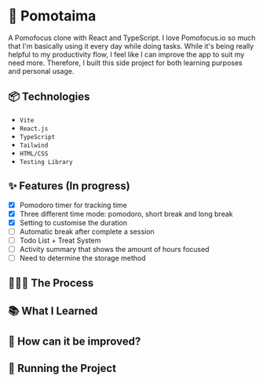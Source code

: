 #  🍅 Pomotaima

A Pomofocus clone with React and TypeScript. I love Pomofocus.io so much that I'm basically using it every day while doing tasks. While it's being really helpful to my productivity flow, I feel like I can improve the app to suit my need more. Therefore, I built this side project for both learning purposes and personal usage.

## 📦 Technologies

- <code>Vite</code>
- <code>React.js</code>
- <code>TypeScript</code>
- <code>Tailwind</code>
- <code>HTML/CSS</code>
- <code>Testing Library</code>

## ✨ Features (In progress)
- [X] Pomodoro timer for tracking time 
- [X] Three different time mode: pomodoro, short break and long break
- [X] Setting to customise the duration
- [ ] Automatic break after complete a session
- [ ] Todo List + Treat System
- [ ] Activity summary that shows the amount of hours focused
- [ ] Need to determine the storage method

## 👩🏽‍🍳 The Process

## 📚 What I Learned

## 💭 How can it be improved?

## 🚦 Running the Project




